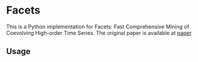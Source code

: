 # Facets

This is a Python implementation for Facets:
Fast Comprehensive Mining of Coevolving High-order Time Series.
The original paper is available at [paper](http://ycai.ws.gc.cuny.edu/files/2015/07/Facets_KDD15.pdf)

## Usage

